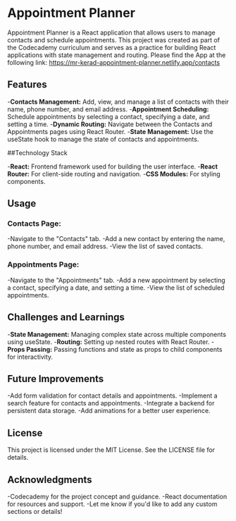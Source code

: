 # Appointment Planner

Appointment Planner is a React application that allows users to manage contacts and schedule appointments. This project was created as part of the Codecademy curriculum and serves as a practice for building React applications with state management and routing.
Please find the App at the following link: https://mr-kerad-appointment-planner.netlify.app/contacts

## Features

-**Contacts Management:** Add, view, and manage a list of contacts with their name, phone number, and email address.
-**Appointment Scheduling:** Schedule appointments by selecting a contact, specifying a date, and setting a time.
-**Dynamic Routing:** Navigate between the Contacts and Appointments pages using React Router.
-**State Management:** Use the useState hook to manage the state of contacts and appointments.

##Technology Stack

-**React:** Frontend framework used for building the user interface.
-**React Router:** For client-side routing and navigation.
-**CSS Modules:** For styling components.

## Usage

### Contacts Page:

-Navigate to the "Contacts" tab.
-Add a new contact by entering the name, phone number, and email address.
-View the list of saved contacts.

### Appointments Page:

-Navigate to the "Appointments" tab.
-Add a new appointment by selecting a contact, specifying a date, and setting a time.
-View the list of scheduled appointments.

## Challenges and Learnings

-**State Management:** Managing complex state across multiple components using useState.
-**Routing:** Setting up nested routes with React Router.
-**Props Passing:** Passing functions and state as props to child components for interactivity.

## Future Improvements

-Add form validation for contact details and appointments.
-Implement a search feature for contacts and appointments.
-Integrate a backend for persistent data storage.
-Add animations for a better user experience.

## License

This project is licensed under the MIT License. See the LICENSE file for details.

## Acknowledgments

-Codecademy for the project concept and guidance.
-React documentation for resources and support.
-Let me know if you'd like to add any custom sections or details!